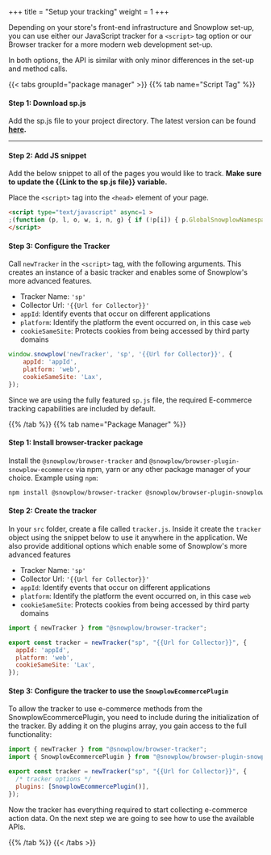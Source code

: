 +++
title = "Setup your tracking"
weight = 1
+++

Depending on your store's front-end infrastructure and Snowplow set-up, you can use either our JavaScript tracker for a `<script>` tag option or our Browser tracker for a more modern web development set-up.

In both options, the API is similar with only minor differences in the set-up and method calls.

{{< tabs groupId="package manager" >}}
{{% tab name="Script Tag" %}}
#### **Step 1:** Download sp.js
Add the sp.js file to your project directory. The latest version can be found **[here](https://github.com/snowplow/snowplow-javascript-tracker/releases).**

***

#### **Step 2:** Add JS snippet
Add the below snippet to all of the pages you would like to track. **Make sure to update the {{Link to the sp.js file}} variable.**

Place the `<script>` tag into the `<head>` element of your page.

<!-- Typically this will be placed into the `<head>` element of your page or in a similar, suitable, location if using a Single Page Application framework. -->

```html
<script type="text/javascript" async=1 >
;(function (p, l, o, w, i, n, g) { if (!p[i]) { p.GlobalSnowplowNamespace = p.GlobalSnowplowNamespace || []; p.GlobalSnowplowNamespace.push(i); p[i] = function () { (p[i].q = p[i].q || []).push(arguments) }; p[i].q = p[i].q || []; n = l.createElement(o); g = l.getElementsByTagName(o)[0]; n.async = 1; n.src = w; g.parentNode.insertBefore(n, g) } }(window, document, "script", "{{Link to sp.js file}}", "snowplow"));
</script>
```

#### **Step 3:** Configure the Tracker
Call `newTracker` in the `<script>` tag, with the following arguments. This creates an instance of a basic tracker and enables some of Snowplow's more advanced features.

- Tracker Name: `'sp'`
- Collector Url: `'{{Url for Collector}}'`
- `appId`: Identify events that occur on different applications
- `platform`: Identify the platform the event occurred on, in this case `web`
- `cookieSameSite`: Protects cookies from being accessed by third party domains

```javascript
window.snowplow('newTracker', 'sp', '{{Url for Collector}}', {
    appId: 'appId',
    platform: 'web',
    cookieSameSite: 'Lax',
});
```

Since we are using the fully featured `sp.js` file, the required E-commerce tracking capabilities are included by default.

{{% /tab %}}
{{% tab name="Package Manager" %}}

#### **Step 1:** Install browser-tracker package

Install the `@snowplow/browser-tracker` and `@snowplow/browser-plugin-snowplow-ecommerce` via npm, yarn or any other package manager of your choice. Example using `npm`:

```bash
npm install @snowplow/browser-tracker @snowplow/browser-plugin-snowplow-ecommerce
```

#### **Step 2:** Create the tracker

In your `src` folder, create a file called `tracker.js`. Inside it create the `tracker` object using the snippet below to use it anywhere in the application. We also provide additional options which enable some of Snowplow's more advanced features

- Tracker Name: `'sp'`
- Collector Url: `'{{Url for Collector}}'`
- `appId`: Identify events that occur on different applications
- `platform`: Identify the platform the event occurred on, in this case `web`
- `cookieSameSite`: Protects cookies from being accessed by third party domains

```javascript
import { newTracker } from "@snowplow/browser-tracker";

export const tracker = newTracker("sp", "{{Url for Collector}}", {
  appId: 'appId',
  platform: 'web',
  cookieSameSite: 'Lax',
});
```

#### **Step 3:** Configure the tracker to use the `SnowplowEcommercePlugin`

To allow the tracker to use e-commerce methods from the SnowplowEcommercePlugin, you need to include during the initialization of the tracker. By adding it on the plugins array, you gain access to the full functionality:

```javascript
import { newTracker } from "@snowplow/browser-tracker";
import { SnowplowEcommercePlugin } from "@snowplow/browser-plugin-snowplow-ecommerce";

export const tracker = newTracker("sp", "{{Url for Collector}}", {
  /* tracker options */
  plugins: [SnowplowEcommercePlugin()],
});
```

Now the tracker has everything required to start collecting e-commerce action data. On the next step we are going to see how to use the available APIs.

{{% /tab %}}
{{< /tabs >}}
